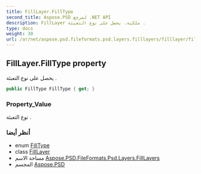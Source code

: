```yaml
---
title: FillLayer.FillType
second_title: Aspose.PSD لمرجع .NET API
description: FillLayer ملكية. يحصل على نوع التعبئة .
type: docs
weight: 30
url: /ar/net/aspose.psd.fileformats.psd.layers.filllayers/filllayer/filltype/
---
```

## FillLayer.FillType property

يحصل على نوع التعبئة .

```csharp
public FillType FillType { get; }
```

### Property_Value

نوع التعبئة .

### أنظر أيضا

* enum [FillType](../../../aspose.psd.fileformats.psd.layers.fillsettings/filltype/)
* class [FillLayer](../)
* مساحة الاسم [Aspose.PSD.FileFormats.Psd.Layers.FillLayers](../../filllayer/)
* المجسم [Aspose.PSD](../../../)


